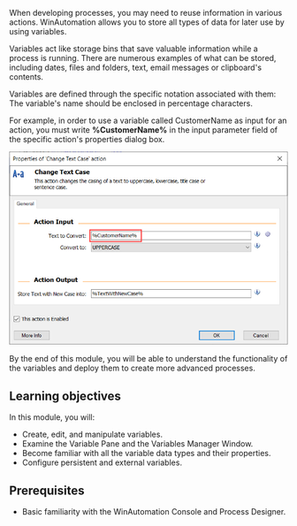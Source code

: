 When developing processes, you may need to reuse information in various actions. WinAutomation allows you to store all types of data for later use by using variables.

Variables act like storage bins that save valuable information while a process is running. There are numerous examples of what can be stored, including dates, files and folders, text, email messages or clipboard's contents.

Variables are defined through the specific notation associated with them: The variable's name should be enclosed in percentage characters.

For example, in order to use a variable called CustomerName as input for an action, you must write **%CustomerName%** in the input parameter field of the specific action's properties dialog box.

![Screenshot of the Change Text Case action's properties dialog.](..\media\change-text-case-action-properties.png)

By the end of this module, you will be able to understand the functionality of the variables and deploy them to create more advanced processes.

## Learning objectives

In this module, you will:

- Create, edit, and manipulate variables.
- Examine the Variable Pane and the Variables Manager Window.
- Become familiar with all the variable data types and their properties.
- Configure persistent and external variables.

## Prerequisites

- Basic familiarity with the WinAutomation Console and Process Designer.
